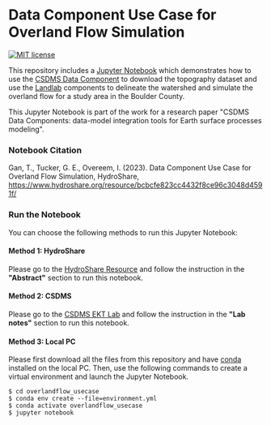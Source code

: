 # Data Component Use Case for Overland Flow Simulation
[![MIT license](https://img.shields.io/badge/License-MIT-blue.svg)](https://github.com/gantian127/overlandflow_usecase/blob/master/LICENSE.txt)

This repository includes a [Jupyter Notebook](overland_flow.ipynb) which demonstrates how to use 
the [CSDMS Data Component](https://csdms.colorado.edu/wiki/DataComponents) to download the topography dataset 
and use the [Landlab](https://landlab.readthedocs.io/en/master/) components 
to delineate the watershed and simulate the overland flow for a study area in the Boulder County.

This Jupyter Notebook is part of the work for a research paper
"CSDMS Data Components: data-model integration tools for Earth surface processes modeling".

### Notebook Citation
Gan, T., Tucker, G. E., Overeem, I. (2023). Data Component Use Case for Overland Flow Simulation, HydroShare, 
https://www.hydroshare.org/resource/bcbcfe823cc4432f8ce96c3048d4591f/


### Run the Notebook
You can choose the following methods to run this Jupyter Notebook: 

#### Method 1: HydroShare
Please go to the [HydroShare Resource](https://www.hydroshare.org/resource/bcbcfe823cc4432f8ce96c3048d4591f/) 
and follow the instruction in the **"Abstract"** section to run this notebook.

#### Method 2: CSDMS
Please go to the [CSDMS EKT Lab](https://csdms.colorado.edu/wiki/Lab-0030) 
and follow the instruction in the **"Lab notes"** section to run this notebook.


#### Method 3: Local PC
Please first download all the files from this repository and have 
[conda](https://conda.io/projects/conda/en/latest/user-guide/install/index.html) installed on the local PC.
Then, use the following commands to create a virtual environment and launch the Jupyter Notebook.
```
$ cd overlandflow_usecase
$ conda env create --file=environment.yml
$ conda activate overlandflow_usecase
$ jupyter notebook
```
